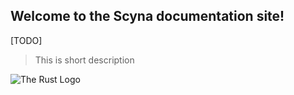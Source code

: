 ## Welcome to the Scyna documentation site!

[TODO]

> This is short description

![The Rust Logo](images/logo.png)

